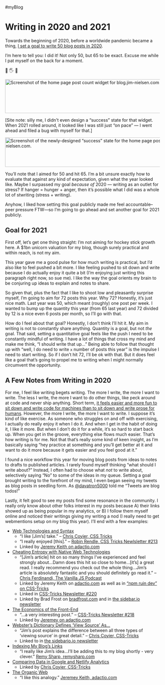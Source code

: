 #myBlog

# Writing in 2020 and 2021

Towards the beginning of 2020, before a worldwide pandemic became a thing, [I set a goal to write 50 blog posts in 2020](https://blog.jim-nielsen.com/2020/50-blog-posts-in-2020/).

I’m here to tell you: I did it! Not only 50, but 65 to be exact. Excuse me while I pat myself on the back for a moment.

👋 🖐 👋

<img src="https://cdn.jim-nielsen.com/blog/2021/posts-count-2020.png" width="815" height="110" alt="Screenshot of the home page post count widget for blog.jim-nielsen.com at the end of 2020." />

[Site note: silly me, I didn't even design a “success” state for that widget. When 2021 rolled around, it looked like I was still just “on pace” — I went ahead and filed a bug with myself for that.]

<img src="https://cdn.jim-nielsen.com/blog/2021/posts-count-2020-success.png" width="724" height="96" alt="Screenshot of the newly-designed “success” state for the home page post count widget for blog.jim-nielsen.com." />

You’ll note that I aimed for 50 and hit 65. I’m a bit unsure exactly how to evaluate that against any kind of expectation, given what the year looked like. Maybe I surpassed my goal _because of_ 2020 — writing as an outlet for stress? If hanger = hunger + anger, then it’s possible what I did was a whole lot of stwriting (stress + writing).

Anyhow, I liked how setting this goal publicly made me feel accountable–peer pressure FTW—so I’m going to go ahead and set another goal for 2021 publicly.

## Goal for 2021

First off, let’s get one thing straight: I’m not aiming for hockey stick growth here. A $1bn unicorn valuation for my blog, though surely practical and within reach, is not my aim. 

This year gave me a good pulse for how much writing is practical, but I’d also like to feel pushed a bit more. I like feeling pushed to sit down and write because I do actually enjoy it quite a bit (I’m enjoying just writing this paragraph right now, so sue me). I like the way the goal orients my brain to be conjuring up ideas to explain and notes to share.

So given that, plus the fact that I like to shoot low and pleasantly surprise myself, I’m going to aim for 72 posts this year. Why 72? Honestly, it’s just nice math. Last year was 50, which meant (roughly) one post per week. I wanted to bump up the quantity this year (from 65 last year) and 72 divided by 12 is a nice even 6 posts per month, so I’ll go with that.

How do I feel about that goal? Honestly, I don’t think I’ll hit it. My aim in writing is not to constantly share anything. Quantity is a goal, but not _the_ goal. That said, setting a quantitative goal feels like the push I need to be constantly mindful of writing. I have a lot of things that cross my mind and make me think, “I should write that up...” Being able to follow that thought up with “well, I do need to write `x` number of posts this year” is the impulse I need to start writing. So if I don’t hit 72, I’ll be ok with that. But it does feel like a goal that’s going to propel me to writing when I might normally circumvent the opportunity.

## A Few Notes from Writing in 2020

For me, I feel like writing begets writing. The more I write, the more I want to write. The less I write, the more I want to do other things, like peck around at code and never ship anything. Short term, [it feels easier and more fun to sit down and write code for machines than to sit down and write prose for humans](https://blog.jim-nielsen.com/2020/writing-vs-coding/). However, the more I write, the more I want to write. I suppose it’s kind of like exercise. As someone who struggles on and off with exercising, I actually do really enjoy it when I do it. And when I get in the habit of doing it, I like it more. But when I don’t do it for a while, it’s so hard to start back up. When you get in the groove, everything else flows much easier. That’s how writing is for me. Not that that’s really some kind of keen insight, as I’m basically saying “hey practice at something and you’ll get better at it and want to do it more because it gets easier and you feel good at it.”

I found a nice workflow this year for moving blog posts from ideas to notes to drafts to published articles. I rarely found myself thinking “what should I write about?” Instead, I often had to choose what _not_ to write about, selectively saying “No” to some of the ideas in my queue. Setting a goal brought writing to the forefront of my mind, I even began seeing my tweets as blog posts in seedling form. As [@davatron5000](https://twitter.com/davatron5000/status/1294379691177017346?s=20) told me “Tweets are blog todos!”

Lastly, it felt good to see my posts find some resonance in the community. I really only know about other folks interest in my posts because A) their links showed up as being popular in my analytics, or B) I follow them myself online and noticed their writings giving my writing a nod (I really need to get webmentions setup on my blog this year). I’ll end with a few examples:

- [Web Technologies and Syntax](https://blog.jim-nielsen.com/2020/web-technologies-and-syntax/)
    - “I like [Jim’s] take.” – [Chris Coyier, CSS Tricks](https://css-tricks.com/web-technologies-and-syntax/)
    - “I really enjoyed [this].” – [Robin Rendle, CSS Tricks Newlsletter #213](https://css-tricks.com/newsletter/213-are-we-just-moving-problems-around/)
    - Linked by [Jeremy Keith on adactio.com](https://adactio.com/links/17304)
- [Cheating Entropy with Native Web Technologies](https://blog.jim-nielsen.com/2020/cheating-entropy-with-native-web-tech/)
    - “[Jim’s article] hit on so many things I’ve experienced and feel strongly about...Damn does this hit so close to home...[it’s] a great read. I really recommend you check out the whole thing...Jim’s article is absolutely fantastic and you should definitely go read it.” – [Chris Ferdinandi, The Vanilla JS Podcast](https://vanillajspodcast.com/entropy-developer-experience-and-vanilla-js/)
    - Linked by Jeremy Keith on [adactio.com](https://adactio.com/links/17508) as well as in [“npm ruin dev” on CSS-Tricks](https://css-tricks.com/npm-ruin-dev/)
    - Linked in [CSS-Tricks Newsletter #220](https://css-tricks.com/newsletter/220-the-principle-of-least-power/)
    - Linked by Brad Frost on [bradfrost.com](https://bradfrost.com/blog/link/cheating-entropy-with-native-web-technologies/) and in [the sidebar.io newsletter](https://sidebar.io/date/2020-10-13)
- [The Economics of the Front-End](https://blog.jim-nielsen.com/2020/economics-of-the-front-end/)
    - “...a very interesting post.” – [CSS-Tricks Newsletter #218](https://css-tricks.com/newsletter/218-web-components-colorful-design-systems-onboarding-animations/)
    - Linked by [Jeremey on adactio.com](https://adactio.com/links/17429)
- [Webster’s Dictionary Defines ‘View Source’ As...](https://blog.jim-nielsen.com/2020/the-meaning-of-view-source/)
    - “Jim’s post explains the difference between all three types of ‘viewing source’ in great detail.” – [Chris Coyier, CSS-Tricks](https://css-tricks.com/defining-view-source/)
    - Linked to in [the sidebario.io newsletter](https://sidebar.io/date/2020-09-11)
- [Indexing My Blog’s Links](https://blog.jim-nielsen.com/2020/indexing-my-blogs-links/)
    - “I really like Jim’s idea...I’ll be adding this to my blog shortly - very clever.” [Remy Sharp, remysharp.com](https://remysharp.com/links/2020-09-24-e9aa7591)
- [Comparing Data in Google and Netlify Analytics](https://blog.jim-nielsen.com/2020/google-vs-netlify-analytics/)
    - Linked by [Chris Coyier, CSS-Tricks](https://css-tricks.com/comparing-data-in-google-and-netlify-analytics/)
- [The Organic Web](https://blog.jim-nielsen.com/2020/the-organic-web/)
    - “I like this analogy.” [Jeremey Keith, adactio.com](https://adactio.com/links/17645)
   
